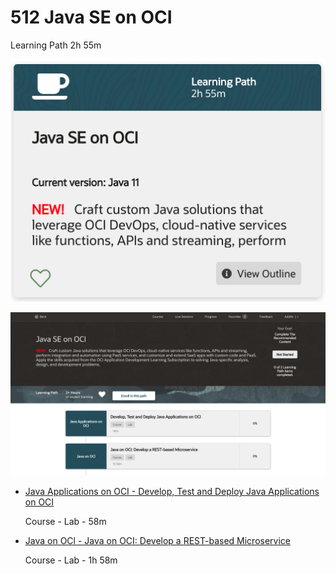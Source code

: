 # 512 Java SE on OCI

Learning Path 2h 55m

![portada](512-Java-SE-on-OCI/images/512-portada.png)

![512-01](512-Java-SE-on-OCI/images/512-01.png)

* [Java Applications on OCI	- Develop, Test and Deploy Java Applications on OCI]()

   Course - Lab - 58m
   
* [Java on OCl - Java on OCI: Develop a REST-based Microservice]()

   Course - Lab - 1h 58m

